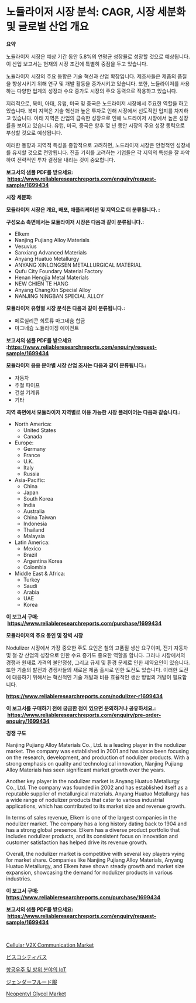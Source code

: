 <p><h1>노듈라이저 시장 분석: CAGR, 시장 세분화 및 글로벌 산업 개요</h1></p><p><strong>요약</strong></p>
<p><p>노듈라이저 시장은 예상 기간 동안 5.8%의 연평균 성장율로 성장할 것으로 예상됩니다. 이 산업 보고서는 현재의 시장 조건에 특별히 중점을 두고 있습니다.</p><p>노듈라이저 시장의 주요 동향은 기술 혁신과 산업 확장입니다. 제조사들은 제품의 품질을 향상시키기 위해 연구 및 개발 활동을 증가시키고 있습니다. 또한, 노듈라이저를 사용하는 다양한 업계의 성장과 수요 증가도 시장의 주요 동력으로 작용하고 있습니다.</p><p>지리적으로, 북미, 아태, 유럽, 미국 및 중국은 노드라이저 시장에서 주요한 역할을 하고 있습니다. 북미 지역은 기술 혁신과 높은 투자로 인해 시장에서 선도적인 입지를 차지하고 있습니다. 아태 지역은 산업의 급속한 성장으로 인해 노드라이저 시장에서 높은 성장률을 보이고 있습니다. 유럽, 미국, 중국은 향후 몇 년 동안 시장의 주요 성장 동력으로 부상할 것으로 예상됩니다.</p><p>이러한 동향과 지역적 특성을 종합적으로 고려하면, 노드라이저 시장은 안정적인 성장세를 유지할 것으로 전망됩니다. 진출 기회를 고려하는 기업들은 각 지역의 특성을 잘 파악하여 전략적인 투자 결정을 내리는 것이 중요합니다.</p></p>
<p><strong>보고서의 샘플 PDF를 받으세요: &nbsp;<a href="https://www.reliableresearchreports.com/enquiry/request-sample/1699434">https://www.reliableresearchreports.com/enquiry/request-sample/1699434</a></strong></p>
<p><strong>시장 세분화:</strong></p>
<p><strong> 모듈라이저 시장은 개요, 배포, 애플리케이션 및 지역으로 더 분류됩니다. :</strong></p>
<p><strong>구성요소 측면에서는 모듈라이저 시장은 다음과 같이 분류됩니다.:</strong></p>
<p><ul><li>Elkem</li><li>Nanjing Pujiang Alloy Materials</li><li>Vesuvius</li><li>Sanxiang Advanced Materials</li><li>Anyang Huatuo Metallurgy</li><li>ANYANG XINLONGSEN METALLURGICAL MATERIAL</li><li>Qufu City Foundary Material Factory</li><li>Henan Hengjia Metal Materials</li><li>NEW CHIEN TE HANG</li><li>Anyang ChangXin Special Alloy</li><li>NANJING NINGBAN SPECIAL ALLOY</li></ul></p>
<p><strong> 모듈라이저 유형별 시장 분석은 다음과 같이 분류됩니다.:</strong></p>
<p><ul><li>페로실리콘 희토류 마그네슘 합금</li><li>마그네슘 노듈라이징 에이전트</li></ul></p>
<p><strong>보고서의 샘플 PDF를 받으세요 :<a href="https://www.reliableresearchreports.com/enquiry/request-sample/1699434">https://www.reliableresearchreports.com/enquiry/request-sample/1699434</a></strong></p>
<p><strong> 모듈라이저 응용 분야별 시장 산업 조사는 다음과 같이 분류됩니다.:</strong></p>
<p><ul><li>자동차</li><li>주철 파이프</li><li>건설 기계류</li><li>기타</li></ul></p>
<p><strong>지역 측면에서 모듈라이저 지역별로 이용 가능한 시장 플레이어는 다음과 같습니다.:</strong></p>
<p><ul>
    <li>
        North America:
        <ul>
            <li>United States</li>
            <li>Canada</li>
        </ul>
    </li>
    <li>
        Europe:
        <ul>
            <li>Germany</li>
            <li>France</li>
            <li>U.K.</li>
            <li>Italy</li>
            <li>Russia</li>
        </ul>
    </li>
    <li>
        Asia-Pacific:
        <ul>
            <li>China</li>
            <li>Japan</li>
            <li>South Korea</li>
            <li>India</li>
            <li>Australia</li>
            <li>China Taiwan</li>
            <li>Indonesia</li>
            <li>Thailand</li>
            <li>Malaysia</li>
        </ul>
    </li>
    <li>
        Latin America:
        <ul>
            <li>Mexico</li>
            <li>Brazil</li>
            <li>Argentina Korea</li>
            <li>Colombia</li>
        </ul>
    </li>
    <li>
        Middle East & Africa:
        <ul>
            <li>Turkey</li>
            <li>Saudi</li>
            <li>Arabia</li>
            <li>UAE</li>
            <li>Korea</li>
        </ul>
    </li>
    </ul></p>
<p><strong>이 보고서 구매: &nbsp;<a href="https://www.reliableresearchreports.com/purchase/1699434">https://www.reliableresearchreports.com/purchase/1699434</a></strong></p>
<p><strong>모듈라이저의 주요 동인 및 장벽 시장</strong></p>
<p><p>Nodulizer 시장에서 가장 중요한 주도 요인은 철의 고품질 생산 요구이며, 전기 자동차 및 철·강 산업의 성장으로 인한 수요 증가도 중요한 역할을 합니다. 그러나 시장에서의 경쟁과 원재료 가격의 불안정성, 그리고 규제 및 환경 문제로 인한 제약요인이 있습니다. 또한 기술의 발전과 경쟁사들의 새로운 제품 출시로 인한 도전도 있습니다. 이러한 도전에 대응하기 위해서는 혁신적인 기술 개발과 비용 효율적인 생산 방법의 개발이 필요합니다.</p></p>
<p><strong><a href="https://www.reliableresearchreports.com/nodulizer-r1699434">https://www.reliableresearchreports.com/nodulizer-r1699434</a></strong></p>
<p><strong>이 보고서를 구매하기 전에 궁금한 점이 있으면 문의하거나 공유하세요.: &nbsp;<a href="https://www.reliableresearchreports.com/enquiry/pre-order-enquiry/1699434">https://www.reliableresearchreports.com/enquiry/pre-order-enquiry/1699434</a></strong></p>
<p><strong>경쟁 구도</strong></p>
<p><p>Nanjing Pujiang Alloy Materials Co., Ltd. is a leading player in the nodulizer market. The company was established in 2001 and has since been focusing on the research, development, and production of nodulizer products. With a strong emphasis on quality and technological innovation, Nanjing Pujiang Alloy Materials has seen significant market growth over the years.</p><p>Another key player in the nodulizer market is Anyang Huatuo Metallurgy Co., Ltd. The company was founded in 2002 and has established itself as a reputable supplier of metallurgical materials. Anyang Huatuo Metallurgy has a wide range of nodulizer products that cater to various industrial applications, which has contributed to its market size and revenue growth.</p><p>In terms of sales revenue, Elkem is one of the largest companies in the nodulizer market. The company has a long history dating back to 1904 and has a strong global presence. Elkem has a diverse product portfolio that includes nodulizer products, and its consistent focus on innovation and customer satisfaction has helped drive its revenue growth.</p><p>Overall, the nodulizer market is competitive with several key players vying for market share. Companies like Nanjing Pujiang Alloy Materials, Anyang Huatuo Metallurgy, and Elkem have shown steady growth and market size expansion, showcasing the demand for nodulizer products in various industries.</p></p>
<p><strong>이 보고서 구매: &nbsp; <a href="https://www.reliableresearchreports.com/purchase/1699434">https://www.reliableresearchreports.com/purchase/1699434</a></strong></p>
<p><strong>보고서의 샘플 PDF를 받으세요: &nbsp;<a href="https://www.reliableresearchreports.com/enquiry/request-sample/1699434">https://www.reliableresearchreports.com/enquiry/request-sample/1699434</a></strong><strong></strong></p>
<p>&nbsp;</p>
<p><p><a href="https://github.com/bmorecock/Market-Research-Report-List-2/blob/main/cellular-v2x-communication-market.md">Cellular V2X Communication Market</a></p><p><a href="https://github.com/cnnriuez22368/Market-Research-Report-List-1/blob/main/902265620523.md">ビスコシティバス</a></p><p><a href="https://medium.com/@jackiefauhey9089475/%ED%95%AD%EA%B3%B5%EC%9A%B0%EC%A3%BC-%EB%B0%8F-%EA%B5%AD%EB%B0%A9-%EB%B6%84%EC%95%BC%EC%9D%98-iot-%EC%8B%9C%EC%9E%A5-%EA%B7%9C%EB%AA%A8-%EB%B0%8F-%EC%8B%9C%EC%9E%A5-%ED%8A%B8%EB%A0%8C%EB%93%9C-%EC%99%84%EB%B2%BD%ED%95%9C-%EC%82%B0%EC%97%85-%EA%B0%9C%EC%9A%94-2024%EC%97%90%EC%84%9C-2031%EB%85%84%EA%B9%8C%EC%A7%80-247ab3ea44e7">항공우주 및 방위 분야의 IoT</a></p><p><a href="https://medium.com/@alicequigley2023/%E3%82%B8%E3%82%A7%E3%83%B3%E3%83%80%E3%83%BC%E3%83%95%E3%83%AB%E3%82%A4%E3%83%89%E3%82%AF%E3%83%AD%E3%83%BC%E3%82%B8%E3%83%B3%E3%82%B0%E5%B8%82%E5%A0%B4%E3%81%AE%E3%83%AC%E3%83%9D%E3%83%BC%E3%83%88%E3%81%AF-%E3%81%93%E3%81%AE%E5%B8%82%E5%A0%B4%E3%81%AE%E6%9C%80%E6%96%B0%E3%81%AE%E3%83%88%E3%83%AC%E3%83%B3%E3%83%89%E3%81%A8%E6%88%90%E9%95%B7%E3%81%AE%E6%A9%9F%E4%BC%9A%E3%82%92%E6%98%8E%E3%82%89%E3%81%8B%E3%81%AB%E3%81%97%E3%81%BE%E3%81%99-846a0a1e5259">ジェンダーフルード服</a></p><p><a href="https://issuu.com/reportprime-2/docs/neopentyl-glycol-market-size-2030.pptx">Neopentyl Glycol Market</a></p></p>